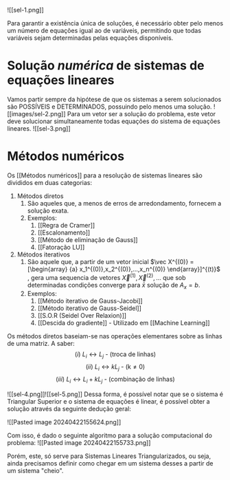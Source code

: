 
![[sel-1.png]]

Para garantir a existência única de soluções, é necessário obter pelo menos um número de equações igual ao de variáveis, permitindo que todas variáveis sejam determinadas pelas equações disponíveis.

# Solução *numérica* de sistemas de equações lineares

Vamos partir sempre da hipótese de que os sistemas a serem solucionados são POSSÍVEIS e DETERMINADOS, possuindo pelo menos uma solução.
![[images/sel-2.png]]
Para um vetor ser a solução do problema, este vetor deve solucionar simultaneamente todas equações do sistema de equações lineares.
![[sel-3.png]]

# Métodos numéricos

Os [[Métodos numéricos]] para a resolução de sistemas lineares são divididos em duas categorias:
1. Métodos diretos
	1. São aqueles que, a menos de erros de arredondamento, fornecem a solução exata.
	2. Exemplos:
		1. [[Regra de Cramer]]
		2. [[Escalonamento]]
		3. [[Método de eliminação de Gauss]]
		4. [[Fatoração LU]]
2. Métodos iterativos 
	1. São aquele que,  a partir de um vetor inicial $\vec X^{(0)} = [\begin{array}  {a} x_1^{(0)},x_2^{(0)},...,x_n^{(0)} \end{array}]^{(t)}$ , gera uma sequencia de vetores $\vec X^{(1)}, \vec X^{(2)}, ...$ que sob determinadas condições converge para $\bar{x}$ solução de $A_x=b$.   
	2. Exemplos:
		1. [[Método iterativo de Gauss-Jacobi]]
		2. [[Método iterativo de Gauss-Seidel]]
		3. [[S.O.R (Seidel Over Relaxion)]]
		4. [[Descida do gradiente]] - Utilizado em [[Machine Learning]]


Os métodos diretos baseiam-se nas operações elementares sobre as linhas de uma matriz. A saber:
$$
(i) \text{  }  L_i \leftrightarrow L_j\text{ - (troca de linhas)}
$$
$$
(ii) \text{  }L_i \leftrightarrow kL_j \text{ - (k} \not = 0)
$$
$$
(iii) \text{  } L_i \leftrightarrow L_i + kL_j \text{ - (combinação de linhas)}
$$

![[sel-4.png]]![[sel-5.png]]
Dessa forma, é possível notar que se o sistema é Triangular Superior e o sistema de equações é linear, é possível obter a solução através da seguinte dedução geral:

![[Pasted image 20240422155624.png]]

Com isso, é dado o seguinte algoritmo para a solução computacional do problema:
![[Pasted image 20240422155733.png]]

Porém, este, só serve para Sistemas Lineares Triangularizados, ou seja, ainda precisamos definir como chegar em um sistema desses a partir de um sistema "cheio". 